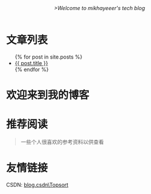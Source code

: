 <header>
<i>>Welcome to mikhayeeer's tech blog</i>
</header>

# 文章列表
<ul>
  {% for post in site.posts %}
    <li>
      <a href="{{ post.url }}">{{ post.title }}</a>
    </li>
  {% endfor %}
</ul>

# 欢迎来到我的博客

# 推荐阅读
> 一些个人很喜欢的参考资料以供查看

# 友情链接

CSDN: [blog.csdn\Topsort](https://blog.csdn.net/Topsort)

<footer>

</footer>
